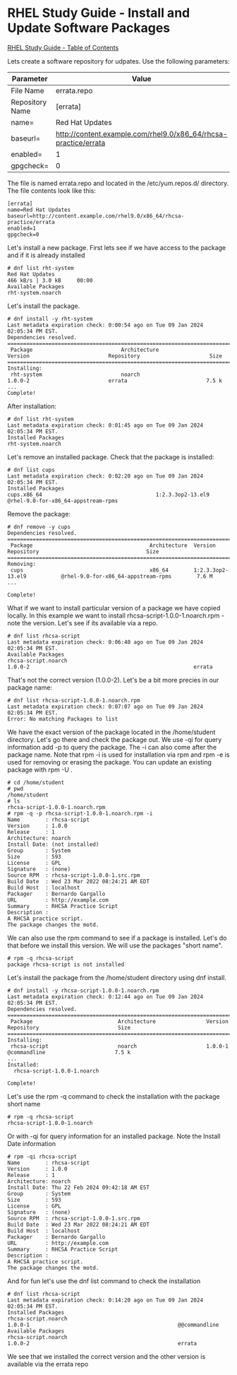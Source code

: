# RHEL Study Guide - Install and Update Software Packages


[RHEL Study Guide - Table of Contents](https://github.com/pslucas0212/RHEL-Study-Guide)  



Lets create a software repository for udpates.  Use the following parameters:

Parameter | Value
----------|------
File Name | errata.repo
Repository Name | [errata]
name= | Red Hat Updates
baseurl= | http://content.example.com/rhel9.0/x86_64/rhcsa-practice/errata
enabled= | 1
gpgcheck= | 0

The file is named errata.repo and located in the /etc/yum.repos.d/ directory.  The file contents look like this:
```
[errata]
name=Red Hat Updates
baseurl=http://content.example.com/rhel9.0/x86_64/rhcsa-practice/errata
enabled=1
gpgcheck=0
```

Let's install a new package.  First lets see if we have access to the package and if it is already installed
```
# dnf list rht-system
Red Hat Updates                                                                                         466 kB/s | 3.0 kB     00:00    
Available Packages
rht-system.noarch
```

Let's install the package.
```
# dnf install -y rht-system
Last metadata expiration check: 0:00:54 ago on Tue 09 Jan 2024 02:05:34 PM EST.
Dependencies resolved.
========================================================================================================================================
 Package                            Architecture                   Version                         Repository                      Size
========================================================================================================================================
Installing:
 rht-system                         noarch                         1.0.0-2                         errata                         7.5 k
...
Complete!
```

After installation:
```
# dnf list rht-system
Last metadata expiration check: 0:01:45 ago on Tue 09 Jan 2024 02:05:34 PM EST.
Installed Packages
rht-system.noarch
```

Let's remove an installed package.  Check that the package is installed:
```
# dnf list cups
Last metadata expiration check: 0:02:20 ago on Tue 09 Jan 2024 02:05:34 PM EST.
Installed Packages
cups.x86_64                                    1:2.3.3op2-13.el9                                     @rhel-9.0-for-x86_64-appstream-rpms
```

Remove the package:
```
# dnf remove -y cups
Dependencies resolved.
========================================================================================================================================
 Package                                     Architecture  Version                     Repository                                  Size
========================================================================================================================================
Removing:
 cups                                        x86_64        1:2.3.3op2-13.el9           @rhel-9.0-for-x86_64-appstream-rpms        7.6 M
...

Complete!
```

What if we want to install particular version of a package we have copied locally. In this example we want to install rhcsa-script-1.0.0-1.noarch.rpm - note the version.  Let's see if its available via a repo.
```
# dnf list rhcsa-script
Last metadata expiration check: 0:06:40 ago on Tue 09 Jan 2024 02:05:34 PM EST.
Available Packages
rhcsa-script.noarch                                                    1.0.0-2                                                    errata

```
That's not the correct version (1.0.0-2).  Let's be a bit more precies in our package name:
```
# dnf list rhcsa-script-1.0.0-1.noarch.rpm
Last metadata expiration check: 0:07:07 ago on Tue 09 Jan 2024 02:05:34 PM EST.
Error: No matching Packages to list
```

We have the exact version of the package located in the /home/student directory.  Let's go there and check the package out.  We use -qi for query information add -p to query the package.  The -i can also come after the package name. Note that rpm -i <package name> is used for installation via rpm and rpm -e <package name> is used for removing or erasing the package.  You can update an existing package with rpm -U <package name>.
```
# cd /home/student
# pwd
/home/student
# ls
rhcsa-script-1.0.0-1.noarch.rpm
# rpm -q -p rhcsa-script-1.0.0-1.noarch.rpm -i
Name        : rhcsa-script
Version     : 1.0.0
Release     : 1
Architecture: noarch
Install Date: (not installed)
Group       : System
Size        : 593
License     : GPL
Signature   : (none)
Source RPM  : rhcsa-script-1.0.0-1.src.rpm
Build Date  : Wed 23 Mar 2022 08:24:21 AM EDT
Build Host  : localhost
Packager    : Bernardo Gargallo
URL         : http://example.com
Summary     : RHCSA Practice Script
Description :
A RHCSA practice script.
The package changes the motd.
```


We can also use the rpm command to see if a package is installed.  Let's do that before we install this version.  We will use the packages "short name".
```
# rpm -q rhcsa-script
package rhcsa-script is not installed
```

Let's install the package from the /home/student directory using dnf install.
```
# dnf install -y rhcsa-script-1.0.0-1.noarch.rpm
Last metadata expiration check: 0:12:44 ago on Tue 09 Jan 2024 02:05:34 PM EST.
Dependencies resolved.
=====================================================================================================================================
 Package                           Architecture                Version                       Repository                         Size
=====================================================================================================================================
Installing:
 rhcsa-script                      noarch                      1.0.0-1                       @commandline                      7.5 k
...
Installed:
  rhcsa-script-1.0.0-1.noarch                                                                                                        

Complete!
```

Let's use the rpm -q command to check the installation with the package short name
```
# rpm -q rhcsa-script
rhcsa-script-1.0.0-1.noarch
```
Or with -qi for query information for an installed package. Note the Install Date information
```
# rpm -qi rhcsa-script
Name        : rhcsa-script
Version     : 1.0.0
Release     : 1
Architecture: noarch
Install Date: Thu 22 Feb 2024 09:42:18 AM EST
Group       : System
Size        : 593
License     : GPL
Signature   : (none)
Source RPM  : rhcsa-script-1.0.0-1.src.rpm
Build Date  : Wed 23 Mar 2022 08:24:21 AM EDT
Build Host  : localhost
Packager    : Bernardo Gargallo
URL         : http://example.com
Summary     : RHCSA Practice Script
Description :
A RHCSA practice script.
The package changes the motd.
```

And for fun let's use the dnf list command to check the installation
```
# dnf list rhcsa-script
Last metadata expiration check: 0:14:20 ago on Tue 09 Jan 2024 02:05:34 PM EST.
Installed Packages
rhcsa-script.noarch                                               1.0.0-1                                               @@commandline
Available Packages
rhcsa-script.noarch                                               1.0.0-2                                               errata
```

We see that we installed the correct version and the other version is available via the errata repo




